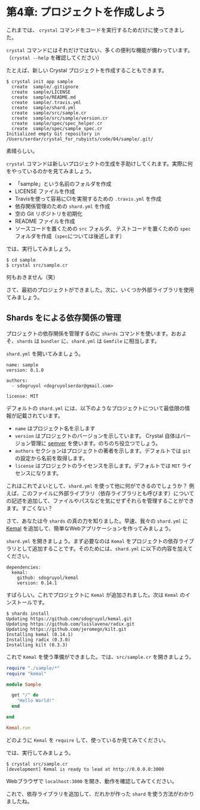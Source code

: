 # 第4章: プロジェクトを作成しよう

これまでは、 `crystal` コマンドをコードを実行するためだけに使ってきました。

`crystal` コマンドにはそれだけではない、多くの便利な機能が備わっています。（`crystal --help` を確認してください）

たとえば、新しい Crystal プロジェクトを作成することもできます。

```text
$ crystal init app sample
  create  sample/.gitignore
  create  sample/LICENSE
  create  sample/README.md
  create  sample/.travis.yml
  create  sample/shard.yml
  create  sample/src/sample.cr
  create  sample/src/sample/version.cr
  create  sample/spec/spec_helper.cr
  create  sample/spec/sample_spec.cr
Initialized empty Git repository in /Users/serdar/crystal_for_rubyists/code/04/sample/.git/
```

素晴らしい。

`crystal` コマンドは新しいプロジェクトの生成を手助けしてくれます。実際に何をやっているのかを見てみましょう。

* 「sample」という名前のフォルダを作成
* LICENSE ファイルを作成
* Travisを使って容易にCIを実現するための `.travis.yml` を作成
* 依存関係管理のための `shard.yml` を作成
* 空の Git リポジトリを初期化
* README ファイルを作成
* ソースコードを置くための `src` フォルダ、 テストコードを置くための `spec` フォルダを作成（`spec`については後述します）

では、実行してみましょう。

```text
$ cd sample
$ crystal src/sample.cr
```

何もおきません（笑）

さて、最初のプロジェクトができました。次に、いくつか外部ライブラリを使用てみましょう。

## Shards をによる依存関係の管理 <a id="using-shards-for-dependency-management"></a>

プロジェクトの依存関係を管理するのに `shards` コマンドを使います。おおよそ、`shards` は `bundler` に、`shard.yml` は `Gemfile` に相当します。

`shard.yml` を開いてみましょう。

```text
name: sample
version: 0.1.0

authors:
  - sdogruyol <dogruyolserdar@gmail.com>

license: MIT
```

デフォルトの `shard.yml` には、以下のようなプロジェクトについて最低限の情報が記載されています。

* `name` はプロジェクト名を示します
* `version` はプロジェクトのバージョンを示しています。 Crystal 自体はバージョン管理に [semver](http://semver.org/) を使います。のちのち役立つでしょう。
* `authors` セクションはプロジェクトの著者を示します。デフォルトでは `git` の設定から名前を取得します。
* `license` はプロジェクトのライセンスを示します。デフォルトでは `MIT` ライセンスになります。

これはこれでよいとして、`shard.yml` を使って他に何ができるのでしょうか？ 例えば、このファイルに外部ライブラリ（依存ライブラリとも呼びます）についての記述を追加して、ファイルやパスなどを気にせずそれらを管理することができます。すごくない？

さて、あなたは今 `shards` の真の力を知りました。早速、我々の `shard.yml` に [Kemal](https://github.com/sdogruyol/kemal) を追加して、簡単なWebアプリケーションを作ってみましょう。

`shard.yml` を開きましょう。まず必要なのは `Kemal` をプロジェクトの依存ライブラリとして追加することです。そのためには、`shard.yml` に以下の内容を加えてください。

```text
dependencies:
  kemal:
    github: sdogruyol/kemal
    version: 0.14.1
```

すばらしい。これでプロジェクトに `Kemal` が追加されました。次は `Kemal` のインストールです。

```text
$ shards install
Updating https://github.com/sdogruyol/kemal.git
Updating https://github.com/luislavena/radix.git
Updating https://github.com/jeromegn/kilt.git
Installing kemal (0.14.1)
Installing radix (0.3.0)
Installing kilt (0.3.3)
```

これで `Kemal` を使う準備ができました。では、`src/sample.cr` を開きましょう。

```ruby
require "./sample/*"
require "kemal"

module Sample

  get "/" do
    "Hello World!"
  end

end

Kemal.run
```

どのように `Kemal` を `require` して、使っているか見てみてください。

では、実行してみましょう。

```text
$ crystal src/sample.cr
[development] Kemal is ready to lead at http://0.0.0.0:3000
```

Webブラウザで `localhost:3000` を開き、動作を確認してみてください。

これで、依存ライブラリを追加して、だれかが作った `shard` を使う方法がわかりましたね。
